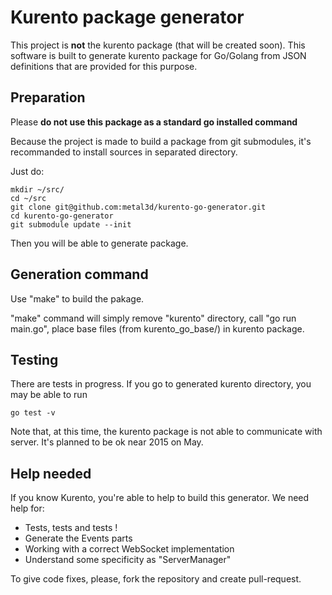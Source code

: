 Kurento package generator
=========================

This project is **not** the kurento package (that will be created soon). This software is built to generate kurento package for Go/Golang from JSON definitions that are provided for this purpose.

Preparation
-----------

Please **do not use this package as a standard go installed command**

Because the project is made to build a package from git submodules, it's recommanded to install sources in separated directory.

Just do:

    mkdir ~/src/
    cd ~/src
    git clone git@github.com:metal3d/kurento-go-generator.git
    cd kurento-go-generator
    git submodule update --init

Then you will be able to generate package.

Generation command
------------------

Use "make" to build the pakage. 

"make" command  will simply remove "kurento" directory, call "go run main.go", place base files (from kurento_go_base/) in kurento package.


Testing
-------

There are tests in progress. If you go to generated kurento directory, you may be able to run

    go test -v

Note that, at this time, the kurento package is not able to communicate with server. It's planned to be ok near 2015 on May.

Help needed
-----------

If you know Kurento, you're able to help to build this generator. We need help for:

- Tests, tests and tests !
- Generate the Events parts
- Working with a correct WebSocket implementation
- Understand some specificity as "ServerManager"

To give code fixes, please, fork the repository and create pull-request.

